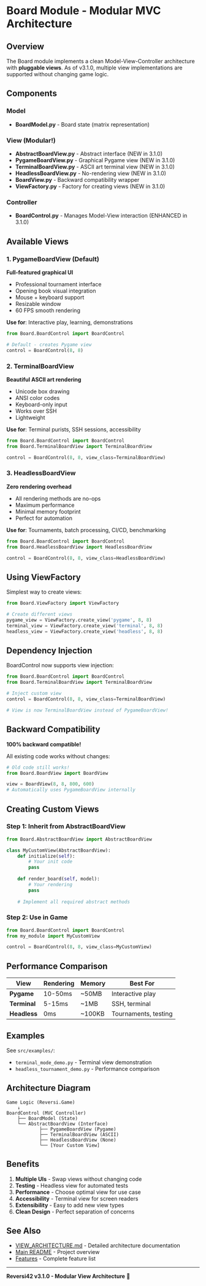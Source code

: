 # Board Module - Modular MVC Architecture

## Overview

The Board module implements a clean Model-View-Controller architecture with **pluggable views**. As of v3.1.0, multiple view implementations are supported without changing game logic.

## Components

### Model
- **BoardModel.py** - Board state (matrix representation)

### View (Modular!)
- **AbstractBoardView.py** - Abstract interface (NEW in 3.1.0)
- **PygameBoardView.py** - Graphical Pygame view (NEW in 3.1.0)
- **TerminalBoardView.py** - ASCII art terminal view (NEW in 3.1.0)
- **HeadlessBoardView.py** - No-rendering view (NEW in 3.1.0)
- **BoardView.py** - Backward compatibility wrapper
- **ViewFactory.py** - Factory for creating views (NEW in 3.1.0)

### Controller
- **BoardControl.py** - Manages Model-View interaction (ENHANCED in 3.1.0)

## Available Views

### 1. PygameBoardView (Default)

**Full-featured graphical UI**
- Professional tournament interface
- Opening book visual integration
- Mouse + keyboard support
- Resizable window
- 60 FPS smooth rendering

**Use for**: Interactive play, learning, demonstrations

```python
from Board.BoardControl import BoardControl

# Default - creates Pygame view
control = BoardControl(8, 8)
```

### 2. TerminalBoardView

**Beautiful ASCII art rendering**
- Unicode box drawing
- ANSI color codes
- Keyboard-only input
- Works over SSH
- Lightweight

**Use for**: Terminal purists, SSH sessions, accessibility

```python
from Board.BoardControl import BoardControl
from Board.TerminalBoardView import TerminalBoardView

control = BoardControl(8, 8, view_class=TerminalBoardView)
```

### 3. HeadlessBoardView

**Zero rendering overhead**
- All rendering methods are no-ops
- Maximum performance
- Minimal memory footprint
- Perfect for automation

**Use for**: Tournaments, batch processing, CI/CD, benchmarking

```python
from Board.BoardControl import BoardControl
from Board.HeadlessBoardView import HeadlessBoardView

control = BoardControl(8, 8, view_class=HeadlessBoardView)
```

## Using ViewFactory

Simplest way to create views:

```python
from Board.ViewFactory import ViewFactory

# Create different views
pygame_view = ViewFactory.create_view('pygame', 8, 8)
terminal_view = ViewFactory.create_view('terminal', 8, 8)
headless_view = ViewFactory.create_view('headless', 8, 8)
```

## Dependency Injection

BoardControl now supports view injection:

```python
from Board.BoardControl import BoardControl
from Board.TerminalBoardView import TerminalBoardView

# Inject custom view
control = BoardControl(8, 8, view_class=TerminalBoardView)

# View is now TerminalBoardView instead of PygameBoardView!
```

## Backward Compatibility

**100% backward compatible!**

All existing code works without changes:

```python
# Old code still works!
from Board.BoardView import BoardView

view = BoardView(8, 8, 800, 600)
# Automatically uses PygameBoardView internally
```

## Creating Custom Views

### Step 1: Inherit from AbstractBoardView

```python
from Board.AbstractBoardView import AbstractBoardView

class MyCustomView(AbstractBoardView):
    def initialize(self):
        # Your init code
        pass
    
    def render_board(self, model):
        # Your rendering
        pass
    
    # Implement all required abstract methods
```

### Step 2: Use in Game

```python
from Board.BoardControl import BoardControl
from my_module import MyCustomView

control = BoardControl(8, 8, view_class=MyCustomView)
```

## Performance Comparison

| View | Rendering | Memory | Best For |
|------|-----------|--------|----------|
| **Pygame** | 10-50ms | ~50MB | Interactive play |
| **Terminal** | 5-15ms | ~1MB | SSH, terminal |
| **Headless** | 0ms | ~100KB | Tournaments, testing |

## Examples

See `src/examples/`:
- `terminal_mode_demo.py` - Terminal view demonstration
- `headless_tournament_demo.py` - Performance comparison

## Architecture Diagram

```
Game Logic (Reversi.Game)
    ↓
BoardControl (MVC Controller)
    ├── BoardModel (State)
    └── AbstractBoardView (Interface)
            ├── PygameBoardView (Pygame)
            ├── TerminalBoardView (ASCII)
            ├── HeadlessBoardView (None)
            └── [Your Custom View]
```

## Benefits

1. **Multiple UIs** - Swap views without changing code
2. **Testing** - Headless view for automated tests
3. **Performance** - Choose optimal view for use case
4. **Accessibility** - Terminal view for screen readers
5. **Extensibility** - Easy to add new view types
6. **Clean Design** - Perfect separation of concerns

## See Also

- [VIEW_ARCHITECTURE.md](../../docs/VIEW_ARCHITECTURE.md) - Detailed architecture documentation
- [Main README](../../README.md) - Project overview
- [Features](../../docs/FEATURES.md) - Complete feature list

---

**Reversi42 v3.1.0 - Modular View Architecture** 🎨


